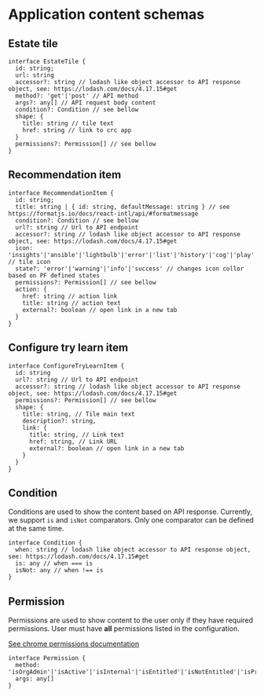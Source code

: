 # Application content schemas

## Estate tile

```TS
interface EstateTile {
  id: string;
  url: string
  accessor?: string // lodash like object accessor to API response object, see: https://lodash.com/docs/4.17.15#get
  method?: 'get'|'post' // API method
  args?: any[] // API request body content
  condition?: Condition // see bellow
  shape: {
    title: string // tile text
    href: string // link to crc app
  }
  permissions?: Permission[] // see bellow
}
```

## Recommendation item

```TS
interface RecommendationItem {
  id: string;
  title: string | { id: string, defaultMessage: string } // see https://formatjs.io/docs/react-intl/api/#formatmessage
  condition?: Condition // see bellow
  url?: string // Url to API endpoint
  accessor?: string // lodash like object accessor to API response object, see: https://lodash.com/docs/4.17.15#get
  icon: 'insights'|'ansible'|'lightbulb'|'error'|'list'|'history'|'cog'|'play'|'unknown'|'download' // tile icon
  state?: 'error'|'warning'|'info'|'success' // changes icon collor based on PF defined states
  permissions?: Permission[] // see bellow
  action: {
    href: string // action link
    title: string // action text
    external?: boolean // open link in a new tab
  }
}
```

## Configure try learn item
```TS
interface ConfigureTryLearnItem {
  id: string
  url?: string // Url to API endpoint
  accessor?: string // lodash like object accessor to API response object, see: https://lodash.com/docs/4.17.15#get
  permissions?: Permission[] // see bellow
  shape: {
    title: string, // Tile main text
    description?: string,
    link: {
      title: string, // Link text
      href: string, // Link URL
      external?: boolean // open link in a new tab
    }
  }
}

```

## Condition

Conditions are used to show the content based on API response. Currently, we support `is` and `isNot` comparators. Only one comparator can be defined at the same time.

```TS
interface Condition {
  when: string // lodash like object accessor to API response object, see: https://lodash.com/docs/4.17.15#get
  is: any // when === is
  isNot: any // when !== is
}
```

## Permission

Permissions are used to show content to the user only if they have required permissions. User must have **all** permissions listed in the configuration.

[See chrome permissions documentation](https://github.com/RedHatInsights/insights-chrome/blob/master/docs/navigation.md#permissions)


```TS
interface Permission {
  method: 'isOrgAdmin'|'isActive'|'isInternal'|'isEntitled'|'isNotEntitled'|'isProd'|'isBeta'|'loosePermissions'|'hasPermissions'|'hasLocalStorage'|'hasCookie'|'apiRequest'
  args: any[]
}
```



